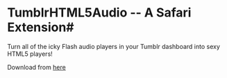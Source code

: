 # TumblrHTML5Audio -- A Safari Extension#

Turn all of the icky Flash audio players in your Tumblr dashboard into sexy HTML5 players!

Download from [here](http://scottjackson.org/misc/html5tumblr/TumblrHTML5Audio.safariextz)